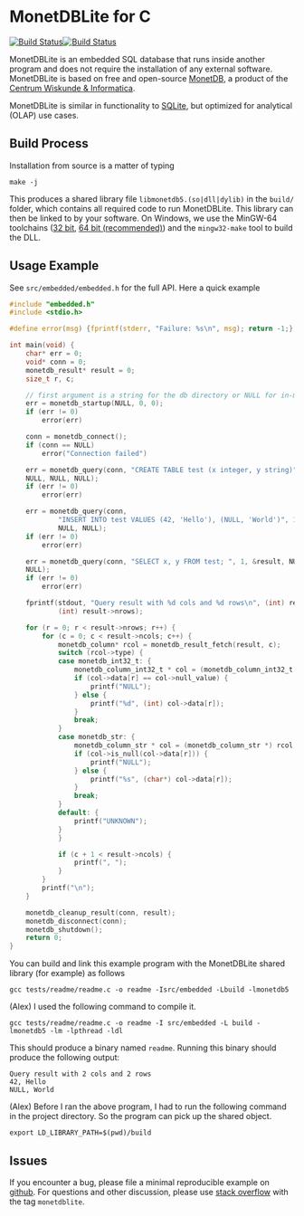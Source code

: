 # MonetDBLite for C

[![Build Status](https://travis-ci.org/hannesmuehleisen/MonetDBLite-C.svg)](https://travis-ci.org/hannesmuehleisen/MonetDBLite-C)[![Build Status](https://ci.appveyor.com/api/projects/status/github/hannesmuehleisen/MonetDBLite-C?branch=master&svg=true)](https://ci.appveyor.com/project/hannesmuehleisen/MonetDBLite-C)


MonetDBLite is an embedded SQL database that runs inside another program and does not require the installation of any external software. MonetDBLite is based on free and open-source [MonetDB](https://www.monetdb.org/Home), a product of the [Centrum Wiskunde & Informatica](http://www.cwi.nl).

MonetDBLite is similar in functionality to [SQLite](https://www.sqlite.org), but optimized for analytical (OLAP) use cases.


## Build Process

Installation from source is a matter of typing 

```
make -j
````

This produces a shared library file `libmonetdb5.(so|dll|dylib)` in the `build/` folder, which contains all required code to run MonetDBLite. This library can then be linked to by your software. On Windows, we use the MinGW-64 toolchains ([32 bit](https://sourceforge.net/projects/mingw-w64/files/Toolchains%20targetting%20Win32/Personal%20Builds/mingw-builds/6.3.0/threads-posix/dwarf/i686-6.3.0-release-posix-dwarf-rt_v5-rev2.7z/download
), [64 bit (recommended)](https://sourceforge.net/projects/mingw-w64/files/Toolchains%20targetting%20Win64/Personal%20Builds/mingw-builds/6.3.0/threads-posix/seh/x86_64-6.3.0-release-posix-seh-rt_v5-rev2.7z/download)) and the `mingw32-make` tool to build the DLL. 

## Usage Example

See `src/embedded/embedded.h` for the full API. Here a quick example

````C
#include "embedded.h"
#include <stdio.h>

#define error(msg) {fprintf(stderr, "Failure: %s\n", msg); return -1;}

int main(void) {
	char* err = 0;
	void* conn = 0;
	monetdb_result* result = 0;
	size_t r, c;

	// first argument is a string for the db directory or NULL for in-memory mode
	err = monetdb_startup(NULL, 0, 0);
	if (err != 0)
		error(err)

	conn = monetdb_connect();
	if (conn == NULL)
		error("Connection failed")

	err = monetdb_query(conn, "CREATE TABLE test (x integer, y string)", 1,
	NULL, NULL, NULL);
	if (err != 0)
		error(err)

	err = monetdb_query(conn,
			"INSERT INTO test VALUES (42, 'Hello'), (NULL, 'World')", 1, NULL,
			NULL, NULL);
	if (err != 0)
		error(err)

	err = monetdb_query(conn, "SELECT x, y FROM test; ", 1, &result, NULL,
	NULL);
	if (err != 0)
		error(err)

	fprintf(stdout, "Query result with %d cols and %d rows\n", (int) result->ncols,
			(int) result->nrows);

	for (r = 0; r < result->nrows; r++) {
		for (c = 0; c < result->ncols; c++) {
			monetdb_column* rcol = monetdb_result_fetch(result, c);
			switch (rcol->type) {
			case monetdb_int32_t: {
				monetdb_column_int32_t * col = (monetdb_column_int32_t *) rcol;
				if (col->data[r] == col->null_value) {
					printf("NULL");
				} else {
					printf("%d", (int) col->data[r]);
				}
				break;
			}
			case monetdb_str: {
				monetdb_column_str * col = (monetdb_column_str *) rcol;
				if (col->is_null(col->data[r])) {
					printf("NULL");
				} else {
					printf("%s", (char*) col->data[r]);
				}
				break;
			}
			default: {
				printf("UNKNOWN");
			}
			}

			if (c + 1 < result->ncols) {
				printf(", ");
			}
		}
		printf("\n");
	}

	monetdb_cleanup_result(conn, result);
	monetdb_disconnect(conn);
	monetdb_shutdown();
	return 0;
}
````

You can build and link this example program with the MonetDBLite shared library (for example) as follows
````
gcc tests/readme/readme.c -o readme -Isrc/embedded -Lbuild -lmonetdb5
````
(Alex) I used the following command to compile it.
```
gcc tests/readme/readme.c -o readme -I src/embedded -L build -lmonetdb5 -lm -lpthread -ldl
``` 
This should produce a binary named `readme`. Running this binary should produce the following output:
````
Query result with 2 cols and 2 rows
42, Hello
NULL, World
````
(Alex) Before I ran the above program, I had to run the following command in the project directory. So the program can pick up the shared object.
```
export LD_LIBRARY_PATH=$(pwd)/build
``` 


## Issues

If you encounter a bug, please file a minimal reproducible example on [github](https://github.com/hannesmuehleisen/MonetDBLite-C/issues). For questions and other discussion, please use [stack overflow](http://stackoverflow.com/questions/tagged/monetdblite) with the tag `monetdblite`. 
